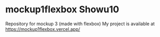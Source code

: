 # mockup1flexbox Showu10
Repository for mockup 3 (made with flexbox)
My project is available at https://mockup1flexbox.vercel.app/
